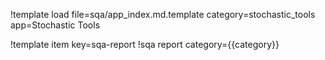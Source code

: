 !template load file=sqa/app_index.md.template category=stochastic_tools app=Stochastic Tools

!template item key=sqa-report
!sqa report category={{category}}
